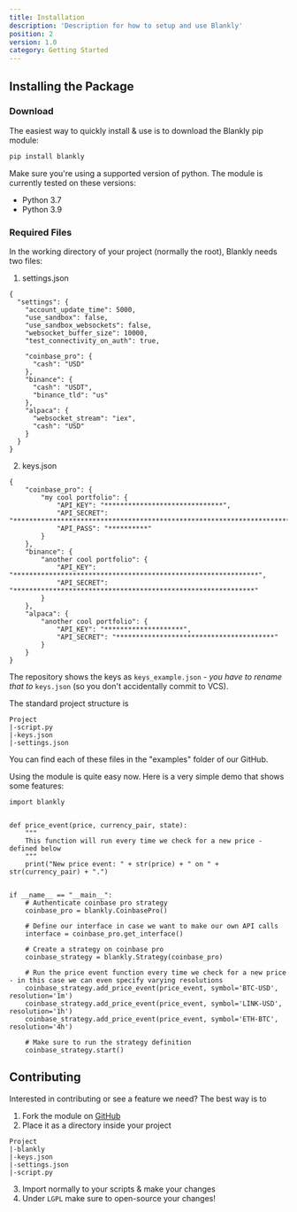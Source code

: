```yaml
---
title: Installation
description: 'Description for how to setup and use Blankly'
position: 2
version: 1.0
category: Getting Started
---
```


## Installing the Package

### Download

The easiest way to quickly install & use is to download the Blankly pip module:

```bash
pip install blankly
```

Make sure you're using a supported version of python. The module is currently tested on these versions:
- Python 3.7
- Python 3.9

### Required Files

In the working directory of your project (normally the root), Blankly needs two files:
1. settings.json
```json[settings.json]
{
  "settings": {
    "account_update_time": 5000,
    "use_sandbox": false,
    "use_sandbox_websockets": false,
    "websocket_buffer_size": 10000,
    "test_connectivity_on_auth": true,

    "coinbase_pro": {
      "cash": "USD"
    },
    "binance": {
      "cash": "USDT",
      "binance_tld": "us"
    },
    "alpaca": {
      "websocket_stream": "iex",
      "cash": "USD"
    }
  }
}
```
2. keys.json
```json[Keys.json]
{
    "coinbase_pro": {
        "my cool portfolio": {
            "API_KEY": "******************************",
            "API_SECRET": "**************************************************************************************",
            "API_PASS": "**********"
        }
    },
    "binance": {
        "another cool portfolio": {
            "API_KEY": "**************************************************************",
            "API_SECRET": "*************************************************************"
        }
    },
    "alpaca": {
        "another cool portfolio": {
            "API_KEY": "********************",
            "API_SECRET": "****************************************"
        }
    }
}
```

The repository shows the keys as `keys_example.json` - *you have to rename that to* `keys.json` (so you don't accidentally commit to VCS).

The standard project structure is
```
Project
|-script.py
|-keys.json
|-settings.json
```
You can find each of these files in the "examples" folder of our GitHub.

Using the module is quite easy now. Here is a very simple demo that shows some features:

```python[script.py]
import blankly


def price_event(price, currency_pair, state):
    """
    This function will run every time we check for a new price - defined below
    """
    print("New price event: " + str(price) + " on " + str(currency_pair) + ".")


if __name__ == "__main__":
    # Authenticate coinbase pro strategy
    coinbase_pro = blankly.CoinbasePro()

    # Define our interface in case we want to make our own API calls
    interface = coinbase_pro.get_interface()

    # Create a strategy on coinbase pro
    coinbase_strategy = blankly.Strategy(coinbase_pro)

    # Run the price event function every time we check for a new price - in this case we can even specify varying resolutions
    coinbase_strategy.add_price_event(price_event, symbol='BTC-USD', resolution='1m')
    coinbase_strategy.add_price_event(price_event, symbol='LINK-USD', resolution='1h')
    coinbase_strategy.add_price_event(price_event, symbol='ETH-BTC', resolution='4h')

    # Make sure to run the strategy definition
    coinbase_strategy.start()

```

## Contributing

Interested in contributing or see a feature we need? The best way is to 
1. Fork the module on [GitHub](https://github.com/Blankly-Finance/Blankly)
2. Place it as a directory inside your project
```
Project
|-blankly
|-keys.json
|-settings.json
|-script.py
```
3. Import normally to your scripts & make your changes
4. Under `LGPL` make sure to open-source your changes!
